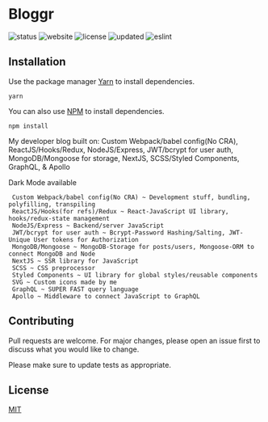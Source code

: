 # Bloggr

![status](https://img.shields.io/badge/Status-UnderConstruction-red) ![website](https://img.shields.io/badge/Website-Offline-red) ![license](https://img.shields.io/badge/License-MIT-brightgreen) ![updated](https://img.shields.io/badge/Updated-Today-brightgreen) ![eslint](https://img.shields.io/badge/eslint-^3.0.0-blue)

## Installation

Use the package manager [Yarn](https://yarnpkg.com/lang/en/) to install dependencies.

```
yarn
```

You can also use [NPM](https://www.npmjs.com) to install dependencies.

```
npm install
```

My developer blog built on: Custom Webpack/babel config(No CRA), ReactJS/Hooks/Redux, NodeJS/Express, JWT/bcrypt for user auth, MongoDB/Mongoose for storage, NextJS, SCSS/Styled Components, GraphQL, & Apollo

Dark Mode available
```
 Custom Webpack/babel config(No CRA) ~ Development stuff, bundling, polyfilling, transpiling
 ReactJS/Hooks(for refs)/Redux ~ React-JavaScript UI library, hooks/redux-state management
 NodeJS/Express ~ Backend/server JavaScript
 JWT/bcrypt for user auth ~ Bcrypt-Password Hashing/Salting, JWT-Unique User tokens for Authorization
 MongoDB/Mongoose ~ MongoDB-Storage for posts/users, Mongoose-ORM to connect MongoDB and Node
 NextJS ~ SSR library for JavaScript
 SCSS ~ CSS preprocessor
 Styled Components ~ UI library for global styles/reusable components
 SVG ~ Custom icons made by me
 GraphQL ~ SUPER FAST query language
 Apollo ~ Middleware to connect JavaScript to GraphQL
```
## Contributing

Pull requests are welcome. For major changes, please open an issue first to discuss what you would like to change.

Please make sure to update tests as appropriate.

## License

[MIT](https://choosealicense.com/licenses/mit/)
